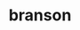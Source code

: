 ---
title: "branson"
layout: cache
categories: [package, develop]
meta: {"versions": ["0.82"], "compilers": ["gcc@=7.3.1"], "oss": ["amzn2"], "platforms": ["linux"], "targets": ["aarch64", "neoverse_n1", "x86_64_v3"], "stacks": ["aws-ahug", "aws-ahug-aarch64", "root"], "num_specs": 25, "num_specs_by_stack": {"aws-ahug-aarch64": 20, "root": 25, "aws-ahug": 5}}
spec_details: [{"hash": "nisbdvvwqy4cd2lfeihxau4eplh4yxoq", "compiler": "gcc@=7.3.1", "versions": ["0.82"], "os": "amzn2", "platform": "linux", "target": "aarch64", "variants": ["build_system=cmake", "build_type=RelWithDebInfo", "generator=make", "~ipo"], "stacks": ["aws-ahug-aarch64", "root"], "size": "-", "tarball": "https://binaries.spack.io/develop/build_cache/linux-amzn2-aarch64/gcc-7.3.1/branson-0.82/linux-amzn2-aarch64-gcc-7.3.1-branson-0.82-nisbdvvwqy4cd2lfeihxau4eplh4yxoq.spack"}, {"hash": "q23nyv5wsaavhkpcfgkzuwjvsh7nlpiq", "compiler": "gcc@=7.3.1", "versions": ["0.82"], "os": "amzn2", "platform": "linux", "target": "aarch64", "variants": ["build_system=cmake", "build_type=Release", "generator=make", "~ipo"], "stacks": ["aws-ahug-aarch64", "root"], "size": "-", "tarball": "https://binaries.spack.io/develop/build_cache/linux-amzn2-aarch64/gcc-7.3.1/branson-0.82/linux-amzn2-aarch64-gcc-7.3.1-branson-0.82-q23nyv5wsaavhkpcfgkzuwjvsh7nlpiq.spack"}, {"hash": "zumwbiobkx6b55fpm4os3qiayvsytah7", "compiler": "gcc@=7.3.1", "versions": ["0.82"], "os": "amzn2", "platform": "linux", "target": "aarch64", "variants": ["build_system=cmake", "build_type=RelWithDebInfo", "generator=make", "~ipo"], "stacks": ["aws-ahug-aarch64", "root"], "size": "-", "tarball": "https://binaries.spack.io/develop/build_cache/linux-amzn2-aarch64/gcc-7.3.1/branson-0.82/linux-amzn2-aarch64-gcc-7.3.1-branson-0.82-zumwbiobkx6b55fpm4os3qiayvsytah7.spack"}, {"hash": "h52scvs3cb6ai7vozubhslpftj2qlcpj", "compiler": "gcc@=7.3.1", "versions": ["0.82"], "os": "amzn2", "platform": "linux", "target": "aarch64", "variants": ["build_system=cmake", "build_type=RelWithDebInfo", "generator=make", "~ipo"], "stacks": ["aws-ahug-aarch64", "root"], "size": "-", "tarball": "https://binaries.spack.io/develop/build_cache/linux-amzn2-aarch64/gcc-7.3.1/branson-0.82/linux-amzn2-aarch64-gcc-7.3.1-branson-0.82-h52scvs3cb6ai7vozubhslpftj2qlcpj.spack"}, {"hash": "qm7uru2y3iz4tcjrcrvqdn6mqklwy7mc", "compiler": "gcc@=7.3.1", "versions": ["0.82"], "os": "amzn2", "platform": "linux", "target": "aarch64", "variants": ["build_system=cmake", "build_type=Release", "generator=make", "~ipo"], "stacks": ["aws-ahug-aarch64", "root"], "size": "-", "tarball": "https://binaries.spack.io/develop/build_cache/linux-amzn2-aarch64/gcc-7.3.1/branson-0.82/linux-amzn2-aarch64-gcc-7.3.1-branson-0.82-qm7uru2y3iz4tcjrcrvqdn6mqklwy7mc.spack"}, {"hash": "xsy3n4hpxmgtkbdrkg25the3mqz75qch", "compiler": "gcc@=7.3.1", "versions": ["0.82"], "os": "amzn2", "platform": "linux", "target": "aarch64", "variants": ["build_system=cmake", "build_type=RelWithDebInfo", "generator=make", "~ipo"], "stacks": ["aws-ahug-aarch64", "root"], "size": "-", "tarball": "https://binaries.spack.io/develop/build_cache/linux-amzn2-aarch64/gcc-7.3.1/branson-0.82/linux-amzn2-aarch64-gcc-7.3.1-branson-0.82-xsy3n4hpxmgtkbdrkg25the3mqz75qch.spack"}, {"hash": "lih2ufmaixke2jkb2vudpsbhxhjvfwv2", "compiler": "gcc@=7.3.1", "versions": ["0.82"], "os": "amzn2", "platform": "linux", "target": "aarch64", "variants": ["build_system=cmake", "build_type=RelWithDebInfo", "generator=make", "~ipo"], "stacks": ["aws-ahug-aarch64", "root"], "size": "-", "tarball": "https://binaries.spack.io/develop/build_cache/linux-amzn2-aarch64/gcc-7.3.1/branson-0.82/linux-amzn2-aarch64-gcc-7.3.1-branson-0.82-lih2ufmaixke2jkb2vudpsbhxhjvfwv2.spack"}, {"hash": "5e34irnw7bn6xyhkloqqx7fg7jutw4d4", "compiler": "gcc@=7.3.1", "versions": ["0.82"], "os": "amzn2", "platform": "linux", "target": "aarch64", "variants": ["build_system=cmake", "build_type=Release", "generator=make", "~ipo"], "stacks": ["aws-ahug-aarch64", "root"], "size": "-", "tarball": "https://binaries.spack.io/develop/build_cache/linux-amzn2-aarch64/gcc-7.3.1/branson-0.82/linux-amzn2-aarch64-gcc-7.3.1-branson-0.82-5e34irnw7bn6xyhkloqqx7fg7jutw4d4.spack"}, {"hash": "4bo3frn4uqvh7fctfxngqztookwlsjao", "compiler": "gcc@=7.3.1", "versions": ["0.82"], "os": "amzn2", "platform": "linux", "target": "aarch64", "variants": ["build_system=cmake", "build_type=RelWithDebInfo", "generator=make", "~ipo"], "stacks": ["aws-ahug-aarch64", "root"], "size": "-", "tarball": "https://binaries.spack.io/develop/build_cache/linux-amzn2-aarch64/gcc-7.3.1/branson-0.82/linux-amzn2-aarch64-gcc-7.3.1-branson-0.82-4bo3frn4uqvh7fctfxngqztookwlsjao.spack"}, {"hash": "wtypb5qvwalniscniqcihowxeucp6qv4", "compiler": "gcc@=7.3.1", "versions": ["0.82"], "os": "amzn2", "platform": "linux", "target": "aarch64", "variants": ["build_system=cmake", "build_type=RelWithDebInfo", "generator=make", "~ipo"], "stacks": ["aws-ahug-aarch64", "root"], "size": "-", "tarball": "https://binaries.spack.io/develop/build_cache/linux-amzn2-aarch64/gcc-7.3.1/branson-0.82/linux-amzn2-aarch64-gcc-7.3.1-branson-0.82-wtypb5qvwalniscniqcihowxeucp6qv4.spack"}, {"hash": "64e45cgqmt4fjuvy5gkpyggra3ykxczb", "compiler": "gcc@=7.3.1", "versions": ["0.82"], "os": "amzn2", "platform": "linux", "target": "neoverse_n1", "variants": ["build_system=cmake", "build_type=RelWithDebInfo", "generator=make", "~ipo"], "stacks": ["aws-ahug-aarch64", "root"], "size": "-", "tarball": "https://binaries.spack.io/develop/build_cache/linux-amzn2-neoverse_n1/gcc-7.3.1/branson-0.82/linux-amzn2-neoverse_n1-gcc-7.3.1-branson-0.82-64e45cgqmt4fjuvy5gkpyggra3ykxczb.spack"}, {"hash": "b3pvwnqrs334vxc4txqdpksc2shf3pz4", "compiler": "gcc@=7.3.1", "versions": ["0.82"], "os": "amzn2", "platform": "linux", "target": "neoverse_n1", "variants": ["build_system=cmake", "build_type=RelWithDebInfo", "generator=make", "~ipo"], "stacks": ["aws-ahug-aarch64", "root"], "size": "-", "tarball": "https://binaries.spack.io/develop/build_cache/linux-amzn2-neoverse_n1/gcc-7.3.1/branson-0.82/linux-amzn2-neoverse_n1-gcc-7.3.1-branson-0.82-b3pvwnqrs334vxc4txqdpksc2shf3pz4.spack"}, {"hash": "66oydyso5tt7bbsevlaxrub2gpeqttay", "compiler": "gcc@=7.3.1", "versions": ["0.82"], "os": "amzn2", "platform": "linux", "target": "neoverse_n1", "variants": ["build_system=cmake", "build_type=RelWithDebInfo", "generator=make", "~ipo"], "stacks": ["aws-ahug-aarch64", "root"], "size": "-", "tarball": "https://binaries.spack.io/develop/build_cache/linux-amzn2-neoverse_n1/gcc-7.3.1/branson-0.82/linux-amzn2-neoverse_n1-gcc-7.3.1-branson-0.82-66oydyso5tt7bbsevlaxrub2gpeqttay.spack"}, {"hash": "brgkeqpeumqkztvbjwtr4eaauwrcjx7x", "compiler": "gcc@=7.3.1", "versions": ["0.82"], "os": "amzn2", "platform": "linux", "target": "neoverse_n1", "variants": ["build_system=cmake", "build_type=RelWithDebInfo", "generator=make", "~ipo"], "stacks": ["aws-ahug-aarch64", "root"], "size": "-", "tarball": "https://binaries.spack.io/develop/build_cache/linux-amzn2-neoverse_n1/gcc-7.3.1/branson-0.82/linux-amzn2-neoverse_n1-gcc-7.3.1-branson-0.82-brgkeqpeumqkztvbjwtr4eaauwrcjx7x.spack"}, {"hash": "sx4otfmfoll3mgwwttme4emtfbmd3ree", "compiler": "gcc@=7.3.1", "versions": ["0.82"], "os": "amzn2", "platform": "linux", "target": "neoverse_n1", "variants": ["build_system=cmake", "build_type=RelWithDebInfo", "generator=make", "~ipo"], "stacks": ["aws-ahug-aarch64", "root"], "size": "-", "tarball": "https://binaries.spack.io/develop/build_cache/linux-amzn2-neoverse_n1/gcc-7.3.1/branson-0.82/linux-amzn2-neoverse_n1-gcc-7.3.1-branson-0.82-sx4otfmfoll3mgwwttme4emtfbmd3ree.spack"}, {"hash": "x6u3zayewseajqjreujinx467g5ruzsa", "compiler": "gcc@=7.3.1", "versions": ["0.82"], "os": "amzn2", "platform": "linux", "target": "neoverse_n1", "variants": ["build_system=cmake", "build_type=RelWithDebInfo", "generator=make", "~ipo"], "stacks": ["aws-ahug-aarch64", "root"], "size": "-", "tarball": "https://binaries.spack.io/develop/build_cache/linux-amzn2-neoverse_n1/gcc-7.3.1/branson-0.82/linux-amzn2-neoverse_n1-gcc-7.3.1-branson-0.82-x6u3zayewseajqjreujinx467g5ruzsa.spack"}, {"hash": "zgpoctuz7uteqtj4kmdgd2lv4y6mwjsc", "compiler": "gcc@=7.3.1", "versions": ["0.82"], "os": "amzn2", "platform": "linux", "target": "neoverse_n1", "variants": ["build_system=cmake", "build_type=Release", "generator=make", "~ipo"], "stacks": ["aws-ahug-aarch64", "root"], "size": "-", "tarball": "https://binaries.spack.io/develop/build_cache/linux-amzn2-neoverse_n1/gcc-7.3.1/branson-0.82/linux-amzn2-neoverse_n1-gcc-7.3.1-branson-0.82-zgpoctuz7uteqtj4kmdgd2lv4y6mwjsc.spack"}, {"hash": "e7bpq7cbq6n4mjxosgocr6scadd57fi3", "compiler": "gcc@=7.3.1", "versions": ["0.82"], "os": "amzn2", "platform": "linux", "target": "neoverse_n1", "variants": ["build_system=cmake", "build_type=RelWithDebInfo", "generator=make", "~ipo"], "stacks": ["aws-ahug-aarch64", "root"], "size": "-", "tarball": "https://binaries.spack.io/develop/build_cache/linux-amzn2-neoverse_n1/gcc-7.3.1/branson-0.82/linux-amzn2-neoverse_n1-gcc-7.3.1-branson-0.82-e7bpq7cbq6n4mjxosgocr6scadd57fi3.spack"}, {"hash": "zh65ggrvwjmeujoxzieeit6egmdul4jl", "compiler": "gcc@=7.3.1", "versions": ["0.82"], "os": "amzn2", "platform": "linux", "target": "neoverse_n1", "variants": ["build_system=cmake", "build_type=Release", "generator=make", "~ipo"], "stacks": ["aws-ahug-aarch64", "root"], "size": "-", "tarball": "https://binaries.spack.io/develop/build_cache/linux-amzn2-neoverse_n1/gcc-7.3.1/branson-0.82/linux-amzn2-neoverse_n1-gcc-7.3.1-branson-0.82-zh65ggrvwjmeujoxzieeit6egmdul4jl.spack"}, {"hash": "7hz2zo7o42yrt2jxbwev3is74gwq55hk", "compiler": "gcc@=7.3.1", "versions": ["0.82"], "os": "amzn2", "platform": "linux", "target": "neoverse_n1", "variants": ["build_system=cmake", "build_type=Release", "generator=make", "~ipo"], "stacks": ["aws-ahug-aarch64", "root"], "size": "-", "tarball": "https://binaries.spack.io/develop/build_cache/linux-amzn2-neoverse_n1/gcc-7.3.1/branson-0.82/linux-amzn2-neoverse_n1-gcc-7.3.1-branson-0.82-7hz2zo7o42yrt2jxbwev3is74gwq55hk.spack"}, {"hash": "6yhvkeupqlg7oixt43x5ezsbiimyxww7", "compiler": "gcc@=7.3.1", "versions": ["0.82"], "os": "amzn2", "platform": "linux", "target": "x86_64_v3", "variants": ["build_system=cmake", "build_type=RelWithDebInfo", "generator=make", "~ipo"], "stacks": ["root", "aws-ahug"], "size": "-", "tarball": "https://binaries.spack.io/develop/build_cache/linux-amzn2-x86_64_v3/gcc-7.3.1/branson-0.82/linux-amzn2-x86_64_v3-gcc-7.3.1-branson-0.82-6yhvkeupqlg7oixt43x5ezsbiimyxww7.spack"}, {"hash": "tcjjex4ezcufgny4xxxgjz6x62txe23x", "compiler": "gcc@=7.3.1", "versions": ["0.82"], "os": "amzn2", "platform": "linux", "target": "x86_64_v3", "variants": ["build_system=cmake", "build_type=Release", "generator=make", "~ipo"], "stacks": ["root", "aws-ahug"], "size": "-", "tarball": "https://binaries.spack.io/develop/build_cache/linux-amzn2-x86_64_v3/gcc-7.3.1/branson-0.82/linux-amzn2-x86_64_v3-gcc-7.3.1-branson-0.82-tcjjex4ezcufgny4xxxgjz6x62txe23x.spack"}, {"hash": "r5j7uxivchrwa5yyfekm37jzppmkpblq", "compiler": "gcc@=7.3.1", "versions": ["0.82"], "os": "amzn2", "platform": "linux", "target": "x86_64_v3", "variants": ["build_system=cmake", "build_type=Release", "generator=make", "~ipo"], "stacks": ["root", "aws-ahug"], "size": "-", "tarball": "https://binaries.spack.io/develop/build_cache/linux-amzn2-x86_64_v3/gcc-7.3.1/branson-0.82/linux-amzn2-x86_64_v3-gcc-7.3.1-branson-0.82-r5j7uxivchrwa5yyfekm37jzppmkpblq.spack"}, {"hash": "olfollsl4nywqwbbrujqxn4mwev5u2y7", "compiler": "gcc@=7.3.1", "versions": ["0.82"], "os": "amzn2", "platform": "linux", "target": "x86_64_v3", "variants": ["build_system=cmake", "build_type=RelWithDebInfo", "generator=make", "~ipo"], "stacks": ["root", "aws-ahug"], "size": "-", "tarball": "https://binaries.spack.io/develop/build_cache/linux-amzn2-x86_64_v3/gcc-7.3.1/branson-0.82/linux-amzn2-x86_64_v3-gcc-7.3.1-branson-0.82-olfollsl4nywqwbbrujqxn4mwev5u2y7.spack"}, {"hash": "kljyoot4zi5zbaf4ftdv3hzyrvohooc7", "compiler": "gcc@=7.3.1", "versions": ["0.82"], "os": "amzn2", "platform": "linux", "target": "x86_64_v3", "variants": ["build_system=cmake", "build_type=Release", "generator=make", "~ipo"], "stacks": ["root", "aws-ahug"], "size": "-", "tarball": "https://binaries.spack.io/develop/build_cache/linux-amzn2-x86_64_v3/gcc-7.3.1/branson-0.82/linux-amzn2-x86_64_v3-gcc-7.3.1-branson-0.82-kljyoot4zi5zbaf4ftdv3hzyrvohooc7.spack"}]
---